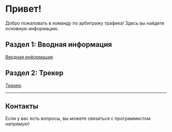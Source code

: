 # Привет!

Добро пожаловать в команду по арбитражу трафика! Здесь вы найдете основную информацию.

## Раздел 1: Вводная информация

[Вводная информация](start.md).

## Раздел 2: Трекер

[Трекер](keitaro.md).

---

## Контакты

Если у вас есть вопросы, вы можете связаться с программистом напрямую!